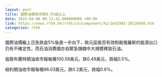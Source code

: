 ```yaml
---
layout: post
title: 國際油價收市跌0.5%或以上
date: 2022-04-08 06:13:42.000000000 +08:00
link: https://news.rthk.hk/rthk/ch/component/k2/1642983-20220408.htm
categories: rthk
---
```


國際油價繼上日急跌逾5%後進一步向下，歐元區能否有效制裁俄羅斯的能源出口仍有不確定性，而石油消費國亦自緊急儲備中大規模釋放石油。

倫敦布蘭特期油收市報每桶100.58美元，跌0.49美元，跌幅0.5%。

紐約期油收市報每桶96.03美元，跌0.2美元，跌幅0.6%。
